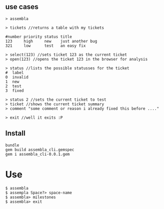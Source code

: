 ## use cases

    > assembla

    > tickets //returns a table with my tickets

    #number priority status title
    123     high     new    just another bug
    321     low      test   an easy fix

    > select(123) //sets ticket 123 as the current ticket
    > open(123) //opens the ticket 123 in the browser for analysis

    > status //lists the possible statusses for the ticket
    #  label
    0  invalid
    1  new
    2  test
    3  fixed

    > status 2 //sets the current ticket to test
    > ticket //shows the current ticket summary
    > comment "some comment or reason i already fixed this before ...."

    > exit //well it exits :P

## Install

    bundle
    gem build assembla_cli.gemspec
    gem i assembla_cli-0.0.1.gem

# Use

    $ assembla
    $ assempla Space?> space-name
    $ assembla> milestones
    $ assembla> exit
